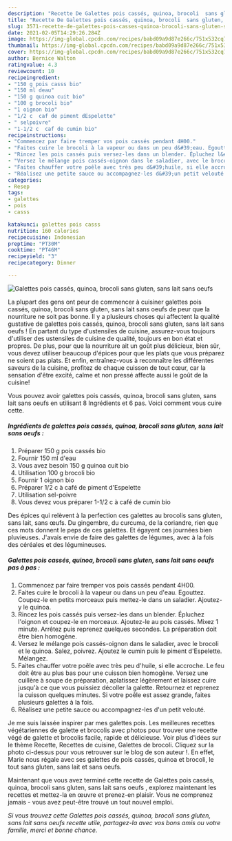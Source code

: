 ```yaml
---
description: "Recette De Galettes pois cassés, quinoa, brocoli  sans gluten, sans lait sans oeufs "
title: "Recette De Galettes pois cassés, quinoa, brocoli  sans gluten, sans lait sans oeufs "
slug: 3571-recette-de-galettes-pois-casses-quinoa-brocoli-sans-gluten-sans-lait-sans-oeufs
date: 2021-02-05T14:29:26.284Z
image: https://img-global.cpcdn.com/recipes/babd09a9d87e266c/751x532cq70/galettes-pois-casses-quinoa-brocoli-sans-gluten-sans-lait-sans-oeufs-photo-principale-de-la-recette.jpg
thumbnail: https://img-global.cpcdn.com/recipes/babd09a9d87e266c/751x532cq70/galettes-pois-casses-quinoa-brocoli-sans-gluten-sans-lait-sans-oeufs-photo-principale-de-la-recette.jpg
cover: https://img-global.cpcdn.com/recipes/babd09a9d87e266c/751x532cq70/galettes-pois-casses-quinoa-brocoli-sans-gluten-sans-lait-sans-oeufs-photo-principale-de-la-recette.jpg
author: Bernice Walton
ratingvalue: 4.3
reviewcount: 10
recipeingredient:
- "150 g pois casss bio"
- "150 ml deau"
- "150 g quinoa cuit bio"
- "100 g brocoli bio"
- "1 oignon bio"
- "1/2 c  caf de piment dEspelette"
- " selpoivre"
- "1-1/2 c  caf de cumin bio"
recipeinstructions:
- "Commencez par faire tremper vos pois cassés pendant 4H00."
- "Faites cuire le brocoli à la vapeur ou dans un peu d&#39;eau. Egouttez. Coupez-le en petits morceaux puis mettez-le dans un saladier. Ajoutez-y le quinoa."
- "Rincez les pois cassés puis versez-les dans un blender. Épluchez l&#39;oignon et coupez-le en morceaux. Ajoutez-le au pois cassés. Mixez 1 minute. Arrêtez puis reprenez quelques secondes. La préparation doit être bien homogène."
- "Versez le mélange pois cassés-oignon dans le saladier, avec le brocoli et le quinoa. Salez, poivrez. Ajoutez le cumin puis le piment d&#39;Espelette. Mélangez."
- "Faites chauffer votre poêle avec très peu d&#39;huile, si elle accroche. Le feu doit être au plus bas pour une cuisson bien homogène. Versez une cuillère à soupe de préparation, aplatissez légèrement et laissez cuire jusqu&#39;à ce que vous puissiez décoller la galette. Retournez et reprenez la cuisson quelques minutes. Si votre poêle est assez grande, faites plusieurs galettes à la fois."
- "Réalisez une petite sauce ou accompagnez-les d&#39;un petit velouté."
categories:
- Resep
tags:
- galettes
- pois
- casss

katakunci: galettes pois casss 
nutrition: 160 calories
recipecuisine: Indonesian
preptime: "PT30M"
cooktime: "PT46M"
recipeyield: "3"
recipecategory: Dinner

---
```



![Galettes pois cassés, quinoa, brocoli  sans gluten, sans lait sans oeufs ](https://img-global.cpcdn.com/recipes/babd09a9d87e266c/751x532cq70/galettes-pois-casses-quinoa-brocoli-sans-gluten-sans-lait-sans-oeufs-photo-principale-de-la-recette.jpg)

La plupart des gens ont peur de commencer à cuisiner galettes pois cassés, quinoa, brocoli  sans gluten, sans lait sans oeufs  de peur que la nourriture ne soit pas bonne. Il y a plusieurs choses qui affectent la qualité gustative de galettes pois cassés, quinoa, brocoli  sans gluten, sans lait sans oeufs ! En partant du type d'ustensiles de cuisine, assurez-vous toujours d'utiliser des ustensiles de cuisine de qualité, toujours en bon état et propres. De plus, pour que la nourriture ait un goût plus délicieux, bien sûr, vous devez utiliser beaucoup d'épices pour que les plats que vous préparez ne soient pas plats. Et enfin, entraînez-vous à reconnaître les différentes saveurs de la cuisine, profitez de chaque cuisson de tout cœur, car la sensation d'être excité, calme et non pressé affecte aussi le goût de la cuisine!

<!--inarticleads1-->

Vous pouvez avoir galettes pois cassés, quinoa, brocoli  sans gluten, sans lait sans oeufs  en utilisant 8 Ingrédients et 6 pas. Voici comment vous cuire cette.

##### Ingrédients de galettes pois cassés, quinoa, brocoli  sans gluten, sans lait sans oeufs  :

1. Préparer 150 g pois cassés bio
1. Fournir 150 ml d&#39;eau
1. Vous avez besoin 150 g quinoa cuit bio
1. Utilisation 100 g brocoli bio
1. Fournir 1 oignon bio
1. Préparer 1/2 c à café de piment d&#39;Espelette
1. Utilisation  sel-poivre
1. Vous devez vous préparer 1-1/2 c à café de cumin bio


Des épices qui relèvent à la perfection ces galettes au brocolis sans gluten, sans lait, sans œufs. Du gingembre, du curcuma, de la coriandre, rien que ces mots donnent le peps de ces galettes. Et égayent ces journées bien pluvieuses. J&#39;avais envie de faire des galettes de légumes, avec à la fois des céréales et des légumineuses. 

<!--inarticleads2-->

##### Galettes pois cassés, quinoa, brocoli  sans gluten, sans lait sans oeufs  pas à pas :

1. Commencez par faire tremper vos pois cassés pendant 4H00.
1. Faites cuire le brocoli à la vapeur ou dans un peu d&#39;eau. Egouttez. Coupez-le en petits morceaux puis mettez-le dans un saladier. Ajoutez-y le quinoa.
1. Rincez les pois cassés puis versez-les dans un blender. Épluchez l&#39;oignon et coupez-le en morceaux. Ajoutez-le au pois cassés. Mixez 1 minute. Arrêtez puis reprenez quelques secondes. La préparation doit être bien homogène.
1. Versez le mélange pois cassés-oignon dans le saladier, avec le brocoli et le quinoa. Salez, poivrez. Ajoutez le cumin puis le piment d&#39;Espelette. Mélangez.
1. Faites chauffer votre poêle avec très peu d&#39;huile, si elle accroche. Le feu doit être au plus bas pour une cuisson bien homogène. Versez une cuillère à soupe de préparation, aplatissez légèrement et laissez cuire jusqu&#39;à ce que vous puissiez décoller la galette. Retournez et reprenez la cuisson quelques minutes. Si votre poêle est assez grande, faites plusieurs galettes à la fois.
1. Réalisez une petite sauce ou accompagnez-les d&#39;un petit velouté.


Je me suis laissée inspirer par mes galettes pois. Les meilleures recettes végétariennes de galette et brocolis avec photos pour trouver une recette végé de galette et brocolis facile, rapide et délicieuse. Voir plus d&#39;idées sur le thème Recette, Recettes de cuisine, Galettes de brocoli. Cliquez sur la photo ci-dessus pour vous retrouver sur le blog de son auteur !. En effet, Marie nous régale avec ses galettes de pois cassés, quinoa et brocoli, le tout sans gluten, sans lait et sans oeufs. 

<!--inarticleads1-->

<p>
Maintenant que vous avez terminé cette recette de Galettes pois cassés, quinoa, brocoli  sans gluten, sans lait sans oeufs , explorez maintenant les recettes et mettez-la en œuvre et prenez-en plaisir. Vous ne comprenez jamais - vous avez peut-être trouvé un tout nouvel emploi.
</p>

<p>
<i>Si vous trouvez cette Galettes pois cassés, quinoa, brocoli  sans gluten, sans lait sans oeufs  recette utile, partagez-la avec vos bons amis ou votre famille, merci et bonne chance.</i>
</p>

